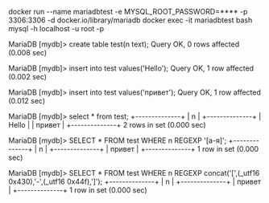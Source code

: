 docker run --name mariadbtest -e MYSQL_ROOT_PASSWORD=**** -p 3306:3306 -d docker.io/library/mariadb
docker exec -it mariadbtest bash
mysql -h localhost -u root -p

MariaDB [mydb]> create table test(n text);
Query OK, 0 rows affected (0.008 sec)

MariaDB [mydb]> insert into test values('Hello');
Query OK, 1 row affected (0.002 sec)

MariaDB [mydb]> insert into test values('привет');
Query OK, 1 row affected (0.012 sec)

MariaDB [mydb]> select * from test;
+--------------+
| n            |
+--------------+
| Hello        |
| привет       |
+--------------+
2 rows in set (0.000 sec)

MariaDB [mydb]> SELECT * FROM test WHERE n REGEXP '[а-я]';
+--------------+
| n            |
+--------------+
| привет       |
+--------------+
1 row in set (0.000 sec)

MariaDB [mydb]> SELECT * FROM test WHERE n REGEXP concat('[',(_utf16 0x430),'-',(_utf16 0x44f),']');
+--------------+
| n            |
+--------------+
| привет       |
+--------------+
1 row in set (0.000 sec)
